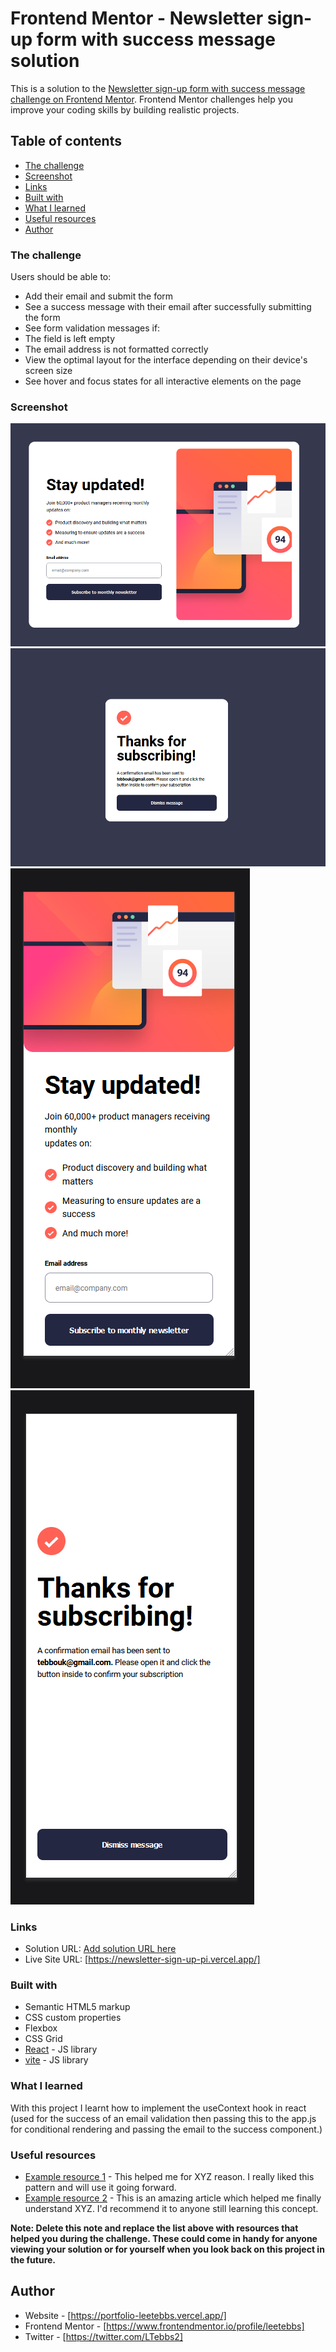 # Frontend Mentor - Newsletter sign-up form with success message solution

This is a solution to the [Newsletter sign-up form with success message challenge on Frontend Mentor](https://www.frontendmentor.io/challenges/newsletter-signup-form-with-success-message-3FC1AZbNrv). Frontend Mentor challenges help you improve your coding skills by building realistic projects.

## Table of contents

- [The challenge](#the-challenge)
- [Screenshot](#screenshot)
- [Links](#links)
- [Built with](#built-with)
- [What I learned](#what-i-learned)
- [Useful resources](#useful-resources)
- [Author](#author)

### The challenge

Users should be able to:

- Add their email and submit the form
- See a success message with their email after successfully submitting the form
- See form validation messages if:
- The field is left empty
- The email address is not formatted correctly
- View the optimal layout for the interface depending on their device's screen size
- See hover and focus states for all interactive elements on the page

### Screenshot

![](./desktop-screenshot.PNG)
![](./desktop-success-screenshot.PNG)
![](./mobile-frontpage-screenshot.PNG)
![](./mobile-success-screenshot.PNG)

### Links

- Solution URL: [Add solution URL here](https://your-solution-url.com)
- Live Site URL: [https://newsletter-sign-up-pi.vercel.app/]

### Built with

- Semantic HTML5 markup
- CSS custom properties
- Flexbox
- CSS Grid
- [React](https://reactjs.org/) - JS library
- [vite](https://vitejs.dev/) - JS library

### What I learned

With this project I learnt how to implement the useContext hook in react (used for the success of an email validation then passing this to the app.js for conditional rendering and passing the email to the success component.)

### Useful resources

- [Example resource 1](https://www.example.com) - This helped me for XYZ reason. I really liked this pattern and will use it going forward.
- [Example resource 2](https://www.example.com) - This is an amazing article which helped me finally understand XYZ. I'd recommend it to anyone still learning this concept.

**Note: Delete this note and replace the list above with resources that helped you during the challenge. These could come in handy for anyone viewing your solution or for yourself when you look back on this project in the future.**

## Author

- Website - [https://portfolio-leetebbs.vercel.app/]
- Frontend Mentor - [https://www.frontendmentor.io/profile/leetebbs]
- Twitter - [https://twitter.com/LTebbs2]
